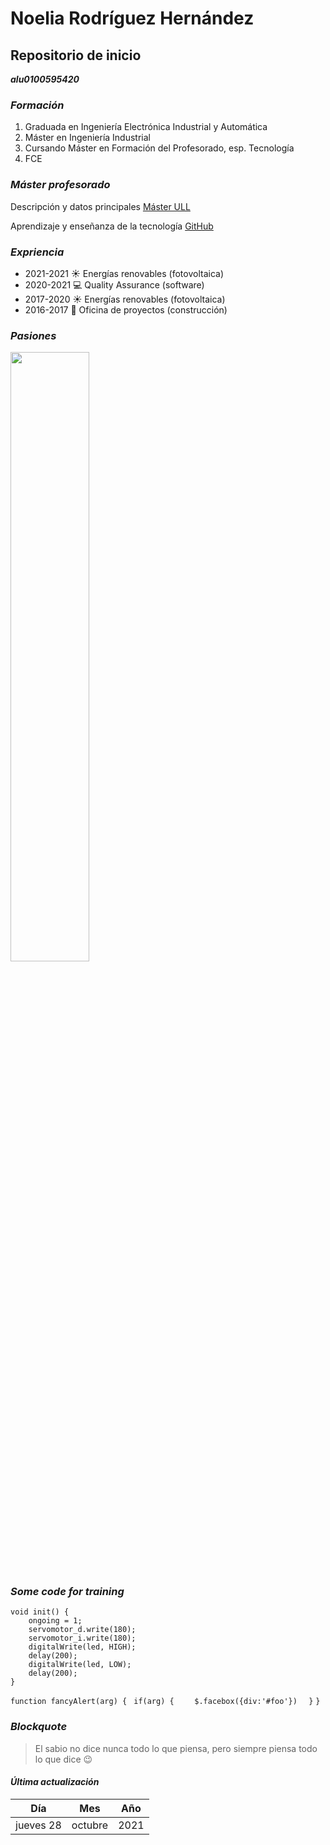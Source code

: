 # Noelia Rodríguez Hernández
## Repositorio de inicio
__*alu0100595420*__
### *Formación* 
1. Graduada en Ingeniería Electrónica Industrial y Automática
2. Máster en Ingeniería Industrial
3. Cursando Máster en Formación del Profesorado, esp. Tecnología
4. FCE

### *Máster profesorado*
Descripción y datos principales [Máster ULL](https://ull-mfp-aet-2122.github.io/tema0-introduccion/practicas/p02-t0-aprender-markdown/)

Aprendizaje y enseñanza de la tecnología [GitHub](https://www.ull.es/masteres/formacion-profesorado/informacion-academica/descripcion-del-titulo/)

### *Expriencia* 
* 2021-2021 :sunny: Energías renovables (fotovoltaica)
* 2020-2021 :computer: Quality Assurance (software)
* 2017-2020 :sunny: Energías renovables (fotovoltaica)
* 2016-2017 :hammer: Oficina de proyectos (construcción)

### *Pasiones* 
[comment]: <![Noelia](https://www.lifeder.com/wp-content/uploads/2017/11/delfines-mirando-a-c%C3%A1mara-lifeder.jpg "Noelia")>
[comment]: <img src="https://www.lifeder.com/wp-content/uploads/2017/11/delfines-mirando-a-c%C3%A1mara-lifeder.jpg"  width="300" height="200" />

<img 
src="https://www.lifeder.com/wp-content/uploads/2017/11/delfines-mirando-a-c%C3%A1mara-lifeder.jpg"  
width="50%" 
/>

### *Some code for training* 
~~~
void init() {
    ongoing = 1;
    servomotor_d.write(180);
    servomotor_i.write(180);
    digitalWrite(led, HIGH);
    delay(200);
    digitalWrite(led, LOW);
    delay(200);
}
~~~
`function fancyAlert(arg) {`
` if(arg) {`
`    $.facebox({div:'#foo'})` 
`  }` 
`}` 

### *Blockquote* 
> El sabio no dice nunca todo lo que piensa, pero siempre piensa todo lo que dice :wink:


#### __*Última actualización*__
| Día | Mes | Año |
| -- | -- | -- |
| jueves 28 | octubre | 2021 |
